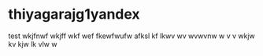 # thiyagarajg1yandex
test
wkjfnwf wkjff wkf wef fkewfwufw afksl kf
lkwv
wv
wvwvnw
w
v
v wkjw kv kjw
lk vlw w
